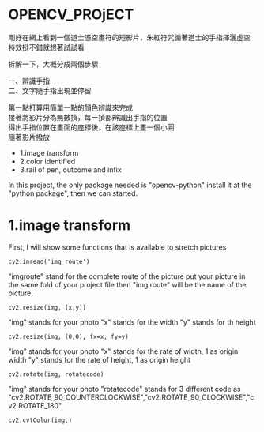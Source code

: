 # OPENCV_PROjECT

剛好在網上看到一個道士憑空畫符的短影片，朱紅符咒循著道士的手指揮灑虛空    
特效挺不錯就想著試試看    


拆解一下，大概分成兩個步驟   

一、辨識手指  
二、文字隨手指出現並停留


第一點打算用簡單一點的顏色辨識來完成  
接著將影片分為無數揁，每一揁都辨識出手指的位置  
得出手指位置在畫面的座標後，在該座標上畫一個小圓  
隨著影片撥放

*  1.image transform
*  2.color identified
*  3.rail of pen, outcome and infix

In this project, the only package needed is "opencv-python"
install it at the "python package", then we can started.




# 1.image transform
First, I will show some functions that is available to stretch pictures

    cv2.imread('img route')
"imgroute" stand for the complete route of the picture
put your picture in the same fold of your project file
then "img route" will be the name of the picture.


    cv2.resize(img, (x,y))
"img" stands for your photo
"x" stands for the width
"y" stands for th height

    cv2.resize(img, (0,0), fx=x, fy=y)
"img" stands for your photo
"x" stands for the rate of width, 1 as origin width
"y" stands for the rate of height, 1 as origin height

    cv2.rotate(img, rotatecode)
"img" stands for your photo
"rotatecode" stands for 3 different code as "cv2.ROTATE_90_COUNTERCLOCKWISE","cv2.ROTATE_90_CLOCKWISE","cv2.ROTATE_180"

    cv2.cvtColor(img,)
